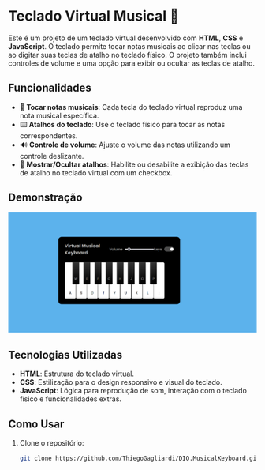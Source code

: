 # Teclado Virtual Musical 🎹

Este é um projeto de um teclado virtual desenvolvido com **HTML**, **CSS** e **JavaScript**. O teclado permite tocar notas musicais ao clicar nas teclas ou ao digitar suas teclas de atalho no teclado físico. O projeto também inclui controles de volume e uma opção para exibir ou ocultar as teclas de atalho.

## Funcionalidades

- 🎵 **Tocar notas musicais**: Cada tecla do teclado virtual reproduz uma nota musical específica.
- ⌨️ **Atalhos do teclado**: Use o teclado físico para tocar as notas correspondentes.
- 🔊 **Controle de volume**: Ajuste o volume das notas utilizando um controle deslizante.
- 👀 **Mostrar/Ocultar atalhos**: Habilite ou desabilite a exibição das teclas de atalho no teclado virtual com um checkbox.

## Demonstração

<img src="keyboard.png">

## Tecnologias Utilizadas

- **HTML**: Estrutura do teclado virtual.
- **CSS**: Estilização para o design responsivo e visual do teclado.
- **JavaScript**: Lógica para reprodução de som, interação com o teclado físico e funcionalidades extras.

## Como Usar

1. Clone o repositório:
   ```bash
   git clone https://github.com/ThiegoGagliardi/DIO.MusicalKeyboard.git
